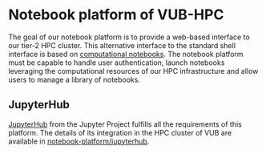 # Notebook platform of VUB-HPC

The goal of our notebook platform is to provide a web-based interface to our
tier-2 HPC cluster. This alternative interface to the standard shell interface
is based on [computational notebooks](https://en.wikipedia.org/wiki/Notebook_interface).
The notebook platform must be capable to handle user authentication, launch
notebooks leveraging the computational resources of our HPC infrastructure and
allow users to manage a library of notebooks.

## JupyterHub

[JupyterHub](https://jupyter.org/hub) from the Jupyter Project fulfills all the
requirements of this platform. The details of its integration in the HPC
cluster of VUB are available in [notebook-platform/jupyterhub](jupyterhub).

